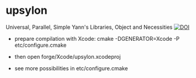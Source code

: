# upsylon
Universal, Parallel, Simple Yann's Libraries, Object and Necessities
[![DOI](https://zenodo.org/badge/138697127.svg)](https://zenodo.org/badge/latestdoi/138697127)


- prepare compilation with Xcode:
	cmake -DGENERATOR=Xcode -P etc/configure.cmake
- then
	open forge/Xcode/upsylon.xcodeproj

- see more possibilities in etc/configure.cmake

